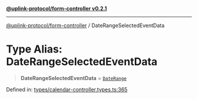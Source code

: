[**@uplink-protocol/form-controller v0.2.1**](../README.md)

***

[@uplink-protocol/form-controller](../globals.md) / DateRangeSelectedEventData

# Type Alias: DateRangeSelectedEventData

> **DateRangeSelectedEventData** = [`DateRange`](../interfaces/DateRange.md)

Defined in: [types/calendar-controller.types.ts:365](https://github.com/jmkcoder/uplink-protocol-calendar/blob/311e0b81efba7399cf1c367c0a2007aa66f3b830/src/types/calendar-controller.types.ts#L365)
